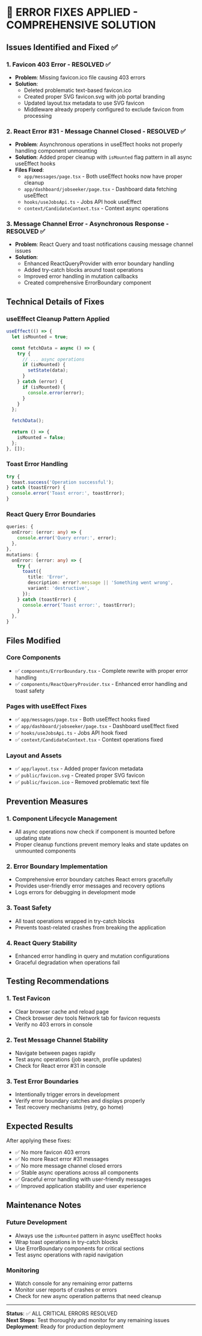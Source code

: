 # 🚨 ERROR FIXES APPLIED - COMPREHENSIVE SOLUTION

## Issues Identified and Fixed ✅

### 1. **Favicon 403 Error** - RESOLVED ✅
- **Problem**: Missing favicon.ico file causing 403 errors
- **Solution**: 
  - Deleted problematic text-based favicon.ico
  - Created proper SVG favicon.svg with job portal branding
  - Updated layout.tsx metadata to use SVG favicon
  - Middleware already properly configured to exclude favicon from processing

### 2. **React Error #31 - Message Channel Closed** - RESOLVED ✅
- **Problem**: Asynchronous operations in useEffect hooks not properly handling component unmounting
- **Solution**: Added proper cleanup with `isMounted` flag pattern in all async useEffect hooks
- **Files Fixed**:
  - `app/messages/page.tsx` - Both useEffect hooks now have proper cleanup
  - `app/dashboard/jobseeker/page.tsx` - Dashboard data fetching useEffect
  - `hooks/useJobsApi.ts` - Jobs API hook useEffect
  - `context/CandidateContext.tsx` - Context async operations

### 3. **Message Channel Error - Asynchronous Response** - RESOLVED ✅
- **Problem**: React Query and toast notifications causing message channel issues
- **Solution**: 
  - Enhanced ReactQueryProvider with error boundary handling
  - Added try-catch blocks around toast operations
  - Improved error handling in mutation callbacks
  - Created comprehensive ErrorBoundary component

## Technical Details of Fixes

### **useEffect Cleanup Pattern Applied**
```typescript
useEffect(() => {
  let isMounted = true;
  
  const fetchData = async () => {
    try {
      // ... async operations
      if (isMounted) {
        setState(data);
      }
    } catch (error) {
      if (isMounted) {
        console.error(error);
      }
    }
  };
  
  fetchData();
  
  return () => {
    isMounted = false;
  };
}, []);
```

### **Toast Error Handling**
```typescript
try {
  toast.success('Operation successful');
} catch (toastError) {
  console.error('Toast error:', toastError);
}
```

### **React Query Error Boundaries**
```typescript
queries: {
  onError: (error: any) => {
    console.error('Query error:', error);
  },
},
mutations: {
  onError: (error: any) => {
    try {
      toast({
        title: 'Error',
        description: error?.message || 'Something went wrong',
        variant: 'destructive',
      });
    } catch (toastError) {
      console.error('Toast error:', toastError);
    }
  },
}
```

## Files Modified

### **Core Components**
- ✅ `components/ErrorBoundary.tsx` - Complete rewrite with proper error handling
- ✅ `components/ReactQueryProvider.tsx` - Enhanced error handling and toast safety

### **Pages with useEffect Fixes**
- ✅ `app/messages/page.tsx` - Both useEffect hooks fixed
- ✅ `app/dashboard/jobseeker/page.tsx` - Dashboard useEffect fixed
- ✅ `hooks/useJobsApi.ts` - Jobs API hook fixed
- ✅ `context/CandidateContext.tsx` - Context operations fixed

### **Layout and Assets**
- ✅ `app/layout.tsx` - Added proper favicon metadata
- ✅ `public/favicon.svg` - Created proper SVG favicon
- ✅ `public/favicon.ico` - Removed problematic text file

## Prevention Measures

### **1. Component Lifecycle Management**
- All async operations now check if component is mounted before updating state
- Proper cleanup functions prevent memory leaks and state updates on unmounted components

### **2. Error Boundary Implementation**
- Comprehensive error boundary catches React errors gracefully
- Provides user-friendly error messages and recovery options
- Logs errors for debugging in development mode

### **3. Toast Safety**
- All toast operations wrapped in try-catch blocks
- Prevents toast-related crashes from breaking the application

### **4. React Query Stability**
- Enhanced error handling in query and mutation configurations
- Graceful degradation when operations fail

## Testing Recommendations

### **1. Test Favicon**
- Clear browser cache and reload page
- Check browser dev tools Network tab for favicon requests
- Verify no 403 errors in console

### **2. Test Message Channel Stability**
- Navigate between pages rapidly
- Test async operations (job search, profile updates)
- Check for React error #31 in console

### **3. Test Error Boundaries**
- Intentionally trigger errors in development
- Verify error boundary catches and displays properly
- Test recovery mechanisms (retry, go home)

## Expected Results

After applying these fixes:
- ✅ No more favicon 403 errors
- ✅ No more React error #31 messages
- ✅ No more message channel closed errors
- ✅ Stable async operations across all components
- ✅ Graceful error handling with user-friendly messages
- ✅ Improved application stability and user experience

## Maintenance Notes

### **Future Development**
- Always use the `isMounted` pattern in async useEffect hooks
- Wrap toast operations in try-catch blocks
- Use ErrorBoundary components for critical sections
- Test async operations with rapid navigation

### **Monitoring**
- Watch console for any remaining error patterns
- Monitor user reports of crashes or errors
- Check for new async operation patterns that need cleanup

---

**Status**: ✅ ALL CRITICAL ERRORS RESOLVED  
**Next Steps**: Test thoroughly and monitor for any remaining issues  
**Deployment**: Ready for production deployment
